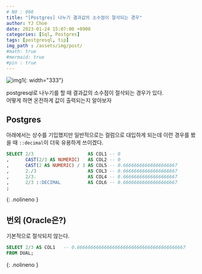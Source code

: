 ```yaml
---
# NO : 008
title: "[Postgres] 나누기 결과값의 소수점이 절삭되는 경우"
author: YJ Choe
date: 2023-01-24 15:07:00 +0900
categories: [Sql, Postgres]
tags: [postgresql, tip]
img_path : /assets/img/post/
#math: true
#mermaid: true
#pin : true
---
```

![img1](008_01.png){: width="333"}


postgresql로 나누기를 할 때 결과값의 소수점이 절삭되는 경우가 있다.  
어떻게 하면 온전하게 값이 출력되는지 알아보자 

## Postgres

아래에서는 상수를 기입했지만 일반적으로는 컬럼으로 대입하게 되는데 이런 경우를 봤을 때 `::decimal`이 더욱 유용하게 쓰이겠다.
```sql
SELECT 2/3                    AS COL1 -- 0
,      CAST(2/3 AS NUMERIC)   AS COL2 -- 0
,      CAST(2 AS NUMERIC) / 3 AS COL5 -- 0.66666666666666666667
,      2./3                   AS COL3 -- 0.66666666666666666667
,      2/3.                   AS COL4 -- 0.66666666666666666667
,      2/3 ::DECIMAL          AS COL6 -- 0.66666666666666666667
;
```
{: .nolineno }


## 번외 (Oracle은?)

기본적으로 절삭되지 않는다.
```sql
SELECT 2/3 AS COL1   -- 0.6666666666666666666666666666666666666667
FROM DUAL;
```
{: .nolineno }
